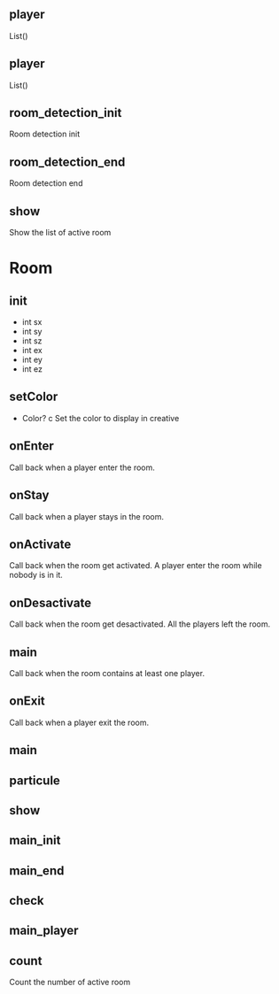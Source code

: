 



## player

List()
## player

List()

## room_detection_init

Room detection init
## room_detection_end

Room detection end
## show

Show the list of active room
# Room





## init
- int sx
- int sy
- int sz
- int ex
- int ey
- int ez

## setColor
- Color? c
Set the color to display in creative
## onEnter

Call back when a player enter the room.
## onStay

Call back when a player stays in the room.
## onActivate

Call back when the room get activated. A player enter the room while nobody is in it.
## onDesactivate

Call back when the room get desactivated. All the players left the room.
## main

Call back when the room contains at least one player.
## onExit

Call back when a player exit the room.
## __main__


## particule


## show


## main_init


## main_end


## check


## __main_player__


## __count__

Count the number of active room
